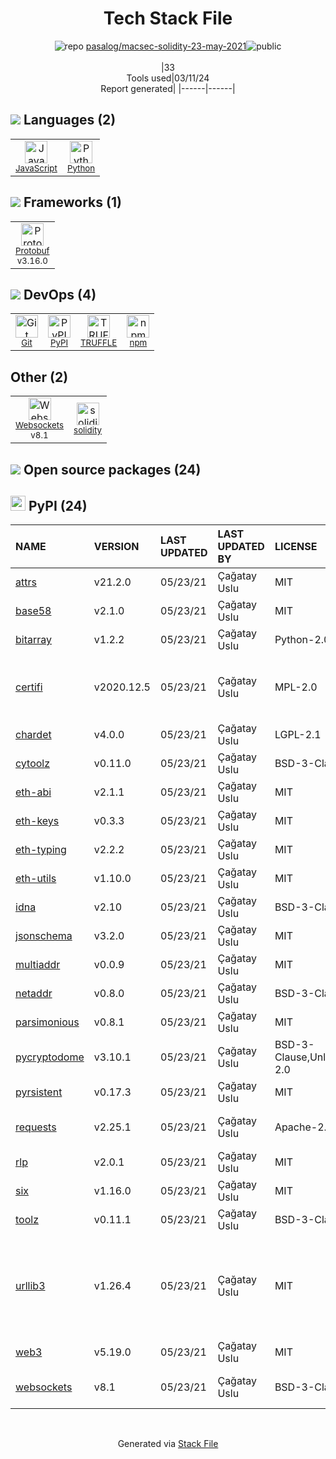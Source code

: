 <!--
&lt;--- Readme.md Snippet without images Start ---&gt;
## Tech Stack
pasalog/macsec-solidity-23-may-2021 is built on the following main stack:

- [JavaScript](https://developer.mozilla.org/en-US/docs/Web/JavaScript) – Languages
- [Python](https://www.python.org) – Languages
- [Protobuf](https://developers.google.com/protocol-buffers/) – Serialization Frameworks
- [TRUFFLE](https://www.trufflesuite.com/truffle) – Integrated Development Environment

Full tech stack [here](/techstack.md)

&lt;--- Readme.md Snippet without images End ---&gt;

&lt;--- Readme.md Snippet with images Start ---&gt;
## Tech Stack
pasalog/macsec-solidity-23-may-2021 is built on the following main stack:

- <img width='25' height='25' src='https://img.stackshare.io/service/1209/javascript.jpeg' alt='JavaScript'/> [JavaScript](https://developer.mozilla.org/en-US/docs/Web/JavaScript) – Languages
- <img width='25' height='25' src='https://img.stackshare.io/service/993/pUBY5pVj.png' alt='Python'/> [Python](https://www.python.org) – Languages
- <img width='25' height='25' src='https://img.stackshare.io/service/4393/ma2jqJKH_400x400.png' alt='Protobuf'/> [Protobuf](https://developers.google.com/protocol-buffers/) – Serialization Frameworks
- <img width='25' height='25' src='https://img.stackshare.io/service/8417/gMnhPuhq_400x400.jpg' alt='TRUFFLE'/> [TRUFFLE](https://www.trufflesuite.com/truffle) – Integrated Development Environment

Full tech stack [here](/techstack.md)

&lt;--- Readme.md Snippet with images End ---&gt;
-->
<div align="center">

# Tech Stack File
![](https://img.stackshare.io/repo.svg "repo") [pasalog/macsec-solidity-23-may-2021](https://github.com/pasalog/macsec-solidity-23-may-2021)![](https://img.stackshare.io/public_badge.svg "public")
<br/><br/>
|33<br/>Tools used|03/11/24 <br/>Report generated|
|------|------|
</div>

## <img src='https://img.stackshare.io/languages.svg'/> Languages (2)
<table><tr>
  <td align='center'>
  <img width='36' height='36' src='https://img.stackshare.io/service/1209/javascript.jpeg' alt='JavaScript'>
  <br>
  <sub><a href="https://developer.mozilla.org/en-US/docs/Web/JavaScript">JavaScript</a></sub>
  <br>
  <sub></sub>
</td>

<td align='center'>
  <img width='36' height='36' src='https://img.stackshare.io/service/993/pUBY5pVj.png' alt='Python'>
  <br>
  <sub><a href="https://www.python.org">Python</a></sub>
  <br>
  <sub></sub>
</td>

</tr>
</table>

## <img src='https://img.stackshare.io/frameworks.svg'/> Frameworks (1)
<table><tr>
  <td align='center'>
  <img width='36' height='36' src='https://img.stackshare.io/service/4393/ma2jqJKH_400x400.png' alt='Protobuf'>
  <br>
  <sub><a href="https://developers.google.com/protocol-buffers/">Protobuf</a></sub>
  <br>
  <sub>v3.16.0</sub>
</td>

</tr>
</table>

## <img src='https://img.stackshare.io/devops.svg'/> DevOps (4)
<table><tr>
  <td align='center'>
  <img width='36' height='36' src='https://img.stackshare.io/service/1046/git.png' alt='Git'>
  <br>
  <sub><a href="http://git-scm.com/">Git</a></sub>
  <br>
  <sub></sub>
</td>

<td align='center'>
  <img width='36' height='36' src='https://img.stackshare.io/service/12572/-RIWgodF_400x400.jpg' alt='PyPI'>
  <br>
  <sub><a href="https://pypi.org/">PyPI</a></sub>
  <br>
  <sub></sub>
</td>

<td align='center'>
  <img width='36' height='36' src='https://img.stackshare.io/service/8417/gMnhPuhq_400x400.jpg' alt='TRUFFLE'>
  <br>
  <sub><a href="https://www.trufflesuite.com/truffle">TRUFFLE</a></sub>
  <br>
  <sub></sub>
</td>

<td align='center'>
  <img width='36' height='36' src='https://img.stackshare.io/service/1120/lejvzrnlpb308aftn31u.png' alt='npm'>
  <br>
  <sub><a href="https://www.npmjs.com/">npm</a></sub>
  <br>
  <sub></sub>
</td>

</tr>
</table>

## Other (2)
<table><tr>
  <td align='center'>
  <img width='36' height='36' src='https://img.stackshare.io/service/4220/LNPwoiWi_400x400.jpg' alt='Websockets'>
  <br>
  <sub><a href="https://developer.mozilla.org/en-US/docs/Web/API/WebSockets_API">Websockets</a></sub>
  <br>
  <sub>v8.1</sub>
</td>

<td align='center'>
  <img width='36' height='36' src='https://img.stackshare.io/service/4959/1__IS8pZzkhvd6kUbSFpSgag.png' alt='solidity'>
  <br>
  <sub><a href="https://ethereum.github.io/solidity/">solidity</a></sub>
  <br>
  <sub></sub>
</td>

</tr>
</table>


## <img src='https://img.stackshare.io/group.svg' /> Open source packages (24)</h2>

## <img width='24' height='24' src='https://img.stackshare.io/service/12572/-RIWgodF_400x400.jpg'/> PyPI (24)

|NAME|VERSION|LAST UPDATED|LAST UPDATED BY|LICENSE|VULNERABILITIES|
|:------|:------|:------|:------|:------|:------|
|[attrs](https://pypi.org/project/attrs)|v21.2.0|05/23/21|Çağatay Uslu |MIT|N/A|
|[base58](https://pypi.org/project/base58)|v2.1.0|05/23/21|Çağatay Uslu |MIT|N/A|
|[bitarray](https://pypi.org/project/bitarray)|v1.2.2|05/23/21|Çağatay Uslu |Python-2.0|N/A|
|[certifi](https://pypi.org/project/certifi)|v2020.12.5|05/23/21|Çağatay Uslu |MPL-2.0|[CVE-2023-37920](https://github.com/advisories/GHSA-xqr8-7jwr-rhp7) (High)<br/>[CVE-2022-23491](https://github.com/advisories/GHSA-43fp-rhv2-5gv8) (Moderate)|
|[chardet](https://pypi.org/project/chardet)|v4.0.0|05/23/21|Çağatay Uslu |LGPL-2.1|N/A|
|[cytoolz](https://pypi.org/project/cytoolz)|v0.11.0|05/23/21|Çağatay Uslu |BSD-3-Clause|N/A|
|[eth-abi](https://pypi.org/project/eth-abi)|v2.1.1|05/23/21|Çağatay Uslu |MIT|[](https://github.com/advisories/GHSA-3qwc-47jf-5rf7) (Moderate)<br/>[](https://github.com/advisories/GHSA-rqr8-pxh7-cq3g) (Moderate)|
|[eth-keys](https://pypi.org/project/eth-keys)|v0.3.3|05/23/21|Çağatay Uslu |MIT|N/A|
|[eth-typing](https://pypi.org/project/eth-typing)|v2.2.2|05/23/21|Çağatay Uslu |MIT|N/A|
|[eth-utils](https://pypi.org/project/eth-utils)|v1.10.0|05/23/21|Çağatay Uslu |MIT|N/A|
|[idna](https://pypi.org/project/idna)|v2.10|05/23/21|Çağatay Uslu |BSD-3-Clause|N/A|
|[jsonschema](https://pypi.org/project/jsonschema)|v3.2.0|05/23/21|Çağatay Uslu |MIT|N/A|
|[multiaddr](https://pypi.org/project/multiaddr)|v0.0.9|05/23/21|Çağatay Uslu |MIT|N/A|
|[netaddr](https://pypi.org/project/netaddr)|v0.8.0|05/23/21|Çağatay Uslu |BSD-3-Clause|N/A|
|[parsimonious](https://pypi.org/project/parsimonious)|v0.8.1|05/23/21|Çağatay Uslu |MIT|N/A|
|[pycryptodome](https://pypi.org/project/pycryptodome)|v3.10.1|05/23/21|Çağatay Uslu |BSD-3-Clause,Unlicense,Apache-2.0|[CVE-2023-52323](https://github.com/advisories/GHSA-j225-cvw7-qrx7) (Moderate)|
|[pyrsistent](https://pypi.org/project/pyrsistent)|v0.17.3|05/23/21|Çağatay Uslu |MIT|N/A|
|[requests](https://pypi.org/project/requests)|v2.25.1|05/23/21|Çağatay Uslu |Apache-2.0|[CVE-2023-32681](https://github.com/advisories/GHSA-j8r2-6x86-q33q) (Moderate)|
|[rlp](https://pypi.org/project/rlp)|v2.0.1|05/23/21|Çağatay Uslu |MIT|N/A|
|[six](https://pypi.org/project/six)|v1.16.0|05/23/21|Çağatay Uslu |MIT|N/A|
|[toolz](https://pypi.org/project/toolz)|v0.11.1|05/23/21|Çağatay Uslu |BSD-3-Clause|N/A|
|[urllib3](https://pypi.org/project/urllib3)|v1.26.4|05/23/21|Çağatay Uslu |MIT|[CVE-2021-33503](https://github.com/advisories/GHSA-q2q7-5pp4-w6pg) (High)<br/>[CVE-2023-45803](https://github.com/advisories/GHSA-g4mx-q9vg-27p4) (Moderate)<br/>[CVE-2023-43804](https://github.com/advisories/GHSA-v845-jxx5-vc9f) (Moderate)|
|[web3](https://pypi.org/project/web3)|v5.19.0|05/23/21|Çağatay Uslu |MIT|N/A|
|[websockets](https://pypi.org/project/websockets)|v8.1|05/23/21|Çağatay Uslu |BSD-3-Clause|[CVE-2021-33880](https://github.com/advisories/GHSA-8ch4-58qp-g3mp) (Moderate)|

<br/>
<div align='center'>

Generated via [Stack File](https://github.com/marketplace/stack-file)
